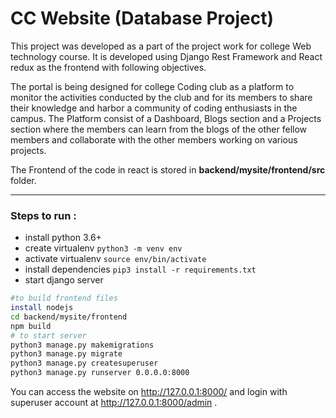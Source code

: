 # CC Website (Database Project)

This project was developed as a part of the project work for college Web technology course.
It is developed using Django Rest Framework and React redux as the frontend with following objectives.

The portal is being designed for college Coding club as a platform to monitor the activities conducted by the club and for its members to share their knowledge and harbor
a community of coding enthusiasts in the campus. The Platform consist of a Dashboard, Blogs section and a Projects section where the members can learn from the blogs of 
the other fellow members and collaborate with the other members working on various projects. 



 The Frontend of the code in react is stored in **backend/mysite/frontend/src** folder.

------------




### Steps to run :
- install python 3.6+
- create virtualenv 
`python3 -m venv env`
- activate virtualenv
`source env/bin/activate`
- install dependencies
`pip3 install -r requirements.txt`
- start django server 
```bash
#to build frontend files
install nodejs
cd backend/mysite/frontend
npm build
# to start server
python3 manage.py makemigrations
python3 manage.py migrate
python3 manage.py createsuperuser
python3 manage.py runserver 0.0.0.0:8000

```

You can access the website on http://127.0.0.1:8000/ and login with superuser account at http://127.0.0.1:8000/admin .

